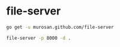 # file-server

```sh
go get -u murosan.github.com/file-server
```

```sh
file-server -p 8000 -d .
```

